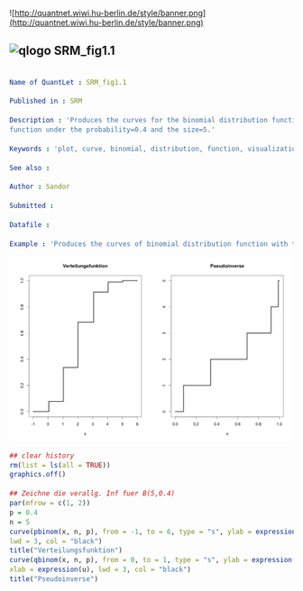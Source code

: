 
![http://quantnet.wiwi.hu-berlin.de/style/banner.png](http://quantnet.wiwi.hu-berlin.de/style/banner.png)

## ![qlogo](http://quantnet.wiwi.hu-berlin.de/graphics/quantlogo.png) **SRM_fig1.1**


```yaml

Name of QuantLet : SRM_fig1.1

Published in : SRM

Description : 'Produces the curves for the binomial distribution function and the pseudoinverse 
function under the probability=0.4 and the size=5.'

Keywords : 'plot, curve, binomial, distribution, function, visualization'

See also : 

Author : Sandor

Submitted :

Datafile : 

Example : 'Produces the curves of binomial distribution function with the parameters size and probability. '


```

![Picture1](SRM_fig1.1.png)

```R
## clear history
rm(list = ls(all = TRUE))
graphics.off()

## Zeichne die verallg. Inf fuer B(5,0.4)
par(mfrow = c(1, 2))
p = 0.4
n = 5
curve(pbinom(x, n, p), from = -1, to = 6, type = "s", ylab = expression(), 
lwd = 3, col = "black")
title("Verteilungsfunktion")
curve(qbinom(x, n, p), from = 0, to = 1, type = "s", ylab = expression(), 
xlab = expression(u), lwd = 3, col = "black")
title("Pseudoinverse")

```

